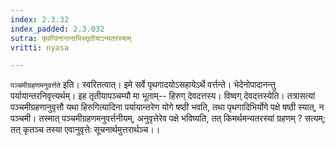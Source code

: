 ```yaml
---
index: 2.3.32
index_padded: 2.3.032
sutra: पृथग्विनानानाभिस्तृतीयाऽन्यतरस्याम्
vritti: nyasa

---
```

`पञ्चमीग्रहणमनुवर्त्तते` इति। स्वरितत्वात्। इमे सर्वे पृथगादयोऽसहायेऽर्थे वर्त्तन्ते। भेदेनोपादानन्तु पर्यायान्तरनिवृत्त्यर्थम्। इह तृतीयापञ्चम्यौ मा भूताम्-- हिरुग् देवदत्तस्य। विष्वग् देवदत्तस्येति। तत्रासत्यां पञ्चमीग्रहणानुवृत्तौ यथा हिरुगित्यादिना पर्यायान्तरेण योगे षष्ठी भवति, तथा पृथगादिभिर्योगे पक्षे षष्ठी स्यात्, न पञ्चमी। तस्मात् पञ्चमीग्रहणमनुवर्त्तनीयम्, अनुवृत्तेरेव पक्षे भविष्यति, तत् किमर्थमन्यतरस्यां ग्रहणम् ? सत्यम्; तत् कृतञ्च तस्या एवानुवृत्तेः सूचनार्थमुत्तरार्थञ्च।।